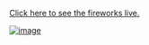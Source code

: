 [Click here to see the fireworks live.](https://lukedarling.github.io/Fireworks/fireworks.html)

[![image](https://github.com/user-attachments/assets/6d3f2a81-23d5-40b3-bdb4-574d491c1694)](https://lukedarling.github.io/Fireworks/fireworks.html)
